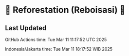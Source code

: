 
# 🌳 Reforestation (Reboisasi) 🌲

## Last Updated

GitHub Actions time: Tue Mar 11 11:17:52 UTC 2025

Indonesia/Jakarta time: Tue Mar 11 18:17:52 WIB 2025
